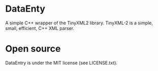 DataEnty
======
A simple C++ wrapper of the TinyXML2 library. TinyXML-2 is a 
simple, small, efficient, C++ XML parser.

Open source
======
DataEntry is under the MIT license (see LICENSE.txt).
